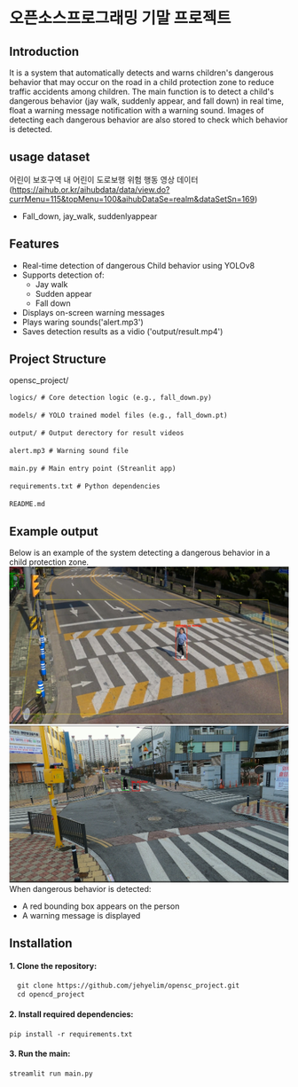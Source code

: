# 오픈소스프로그래밍 기말 프로젝트

## Introduction
  It is a system that automatically detects and warns children's dangerous behavior that may occur on the road in a child protection zone to    reduce traffic accidents among children.
  The main function is to detect a child's dangerous behavior (jay walk, suddenly appear, and fall down) in real time, float a warning          message notification with a warning sound. Images of detecting each dangerous behavior are also stored to check which behavior is detected.

## 
## usage dataset
  어린이 보호구역 내 어린이 도로보행 위험 행동 영상 데이터(https://aihub.or.kr/aihubdata/data/view.do?currMenu=115&topMenu=100&aihubDataSe=realm&dataSetSn=169)
  - Fall_down, jay_walk, suddenlyappear


## Features
- Real-time detection of dangerous Child behavior using YOLOv8
- Supports detection of:
  - Jay walk
  - Sudden appear
  - Fall down
- Displays on-screen warning messages
- Plays waring sounds('alert.mp3')
- Saves detection results as a vidio ('output/result.mp4')
  

## Project Structure
opensc_project/

    logics/ # Core detection logic (e.g., fall_down.py)
    
    models/ # YOLO trained model files (e.g., fall_down.pt)
    
    output/ # Output derectory for result videos
    
    alert.mp3 # Warning sound file
    
    main.py # Main entry point (Streanlit app)
    
    requirements.txt # Python dependencies
    
    README.md


## Example output
Below is an example of the system detecting a dangerous behavior in a child protection zone.
![Detection](output/jay_walk.png)
![Detection](output/fall_down.png)
When dangerous behavior is detected:
- A red bounding box appears on the person
- A warning message is displayed
  


## Installation
#### 1. Clone the repository:
```
  git clone https://github.com/jehyelim/opensc_project.git
  cd opencd_project
```
#### 2. Install required dependencies:
```
pip install -r requirements.txt
```  
#### 3. Run the main:
``` 
streamlit run main.py
```





